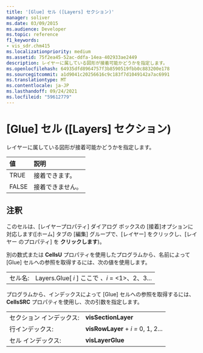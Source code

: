 ```yaml
---
title: '[Glue] セル ([Layers] セクション)'
manager: soliver
ms.date: 03/09/2015
ms.audience: Developer
ms.topic: reference
f1_keywords:
- vis_sdr.chm415
ms.localizationpriority: medium
ms.assetid: 75f2ea45-52ac-ddfa-14ea-402933ae2449
description: レイヤーに属している図形が接着可能かどうかを指定します。
ms.openlocfilehash: 64935dfd8964757f3b8590519fbb0c883200e178
ms.sourcegitcommit: a1d9041c20256616c9c183f7d1049142a7ac6991
ms.translationtype: MT
ms.contentlocale: ja-JP
ms.lasthandoff: 09/24/2021
ms.locfileid: "59612779"
---
```

# <a name="glue-cell-layers-section"></a>[Glue] セル ([Layers] セクション)

レイヤーに属している図形が接着可能かどうかを指定します。
  
|**値**|**説明**|
|:-----|:-----|
|TRUE  <br/> |接着できます。  <br/> |
|FALSE  <br/> |接着できません。  <br/> |
   
## <a name="remarks"></a>注釈

このセルは、[レイヤープロパティ] ダイアログ ボックスの [接着]オプションに対応します([ホーム] タブの [編集] グループで、[レイヤー] をクリックし、[レイヤー のプロパティ] を **クリックします**)。  
  
別の数式または **CellsU** プロパティを使用したプログラムから、名前によって [Glue] セルへの参照を取得するには、次の値を使用します。 
  
|||
|:-----|:-----|
|セル名:  <br/> |Layers.Glue[  *i*  ] ここで  *、i*  = <1>、2、3...  <br/> |
   
プログラムから、インデックスによって [Glue] セルへの参照を取得するには、**CellsSRC** プロパティを使用し、次の引数を指定します。 
  
|||
|:-----|:-----|
|セクション インデックス:  <br/> |**visSectionLayer** <br/> |
|行インデックス:  <br/> |**visRowLayer**  +  *i* *=* 0, 1, 2...  <br/> |
|セル インデックス:  <br/> |**visLayerGlue** <br/> |
   

